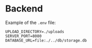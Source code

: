 # Backend

Example of the `.env` file:

```
UPLOAD_DIRECTORY=./uploads
SERVER_PORT=8080
DATABASE_URL=file:./../db/storage.db
```
